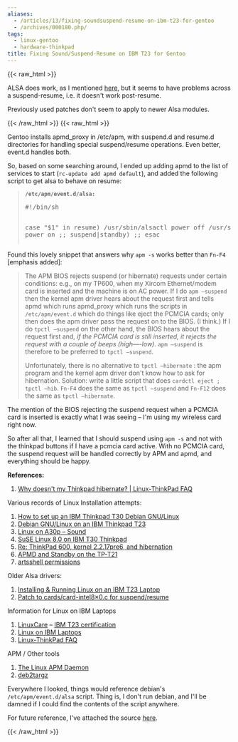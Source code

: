 ```yaml
---
aliases:
  - /articles/13/fixing-soundsuspend-resume-on-ibm-t23-for-gentoo
  - /archives/000180.php/
tags:
  - linux-gentoo
  - hardware-thinkpad
title: Fixing Sound/Suspend-Resume on IBM T23 for Gentoo
---
```

{{< raw_html >}}
<p><span class="caps">ALSA</span> does work, as I mentioned <a href="{{site.baseurl}}{% link _posts/2003-09-21-dammit-gentoo-on-t23-continued.html %}">here</a>, but it seems to have problems across a suspend-resume, i.e. it doesn't work post-resume.</p>

<p>Previously used patches don't seem to apply to newer Alsa modules.</p>
{{< /raw_html >}}
<!--more-->
{{< raw_html >}}
<p>Gentoo installs apmd_proxy in /etc/apm, with suspend.d and resume.d directories for handling special suspend/resume operations. Even better, event.d handles both.</p>

<p>So, based on some searching around, I ended up adding apmd to the list of services to start (<code>rc-update add apmd default</code>), and added the following script to get alsa to behave on resume:</p>

<blockquote>
<p><b><code>/etc/apm/event.d/alsa:</code></b><br />
<pre>#!/bin/sh

case &quot;$1&quot; in
resume)
    /usr/sbin/alsactl power off
    /usr/sbin/alsactl power on
    ;;
suspend|standby)
    ;;
esac </pre></p>
</blockquote>

<p>Found this lovely snippet that answers why <code>apm -s</code> works better than <code>Fn-F4</code> [emphasis added]:</p>

<blockquote>
<p>The <span class="caps">APM</span> <span class="caps">BIOS</span> rejects suspend (or hibernate) requests under certain conditions: e.g., on my TP600, when my Xircom Ethernet/modem card is inserted and the machine is on AC power. If I do <code>apm —suspend</code> then the kernel apm driver hears about the request first and tells apmd which runs apmd_proxy which runs the scripts in
<code>/etc/apm/event.d</code> which do things like eject the <span class="caps">PCMCIA</span> cards; only then does the apm driver pass the request on to the <span class="caps">BIOS</span>. (I think.) If I do <code>tpctl —suspend</code> on the other hand, the <span class="caps">BIOS</span> hears about the request first and, <em>if the <span class="caps">PCMCIA</span> card is still inserted, it rejects the request with a couple of beeps (high—-low).</em>  <code>apm —suspend</code> is therefore to be preferred to <code>tpctl —suspend</code>.</p> Unfortunately, there is no alternative to
<code>tpctl —hibernate</code> : the apm program and the kernel apm driver don't know how to ask for hibernation. Solution: write a little script that does <code>cardctl eject ; tpctl —hib</code>. <code>Fn-F4</code> does the same as <code>tpctl —suspend</code> and <code>Fn-F12</code> does the same as <code>tpctl —hibernate</code>.
</blockquote>

<p>The mention of the <span class="caps">BIOS</span> rejecting the suspend request when a <span class="caps">PCMCIA</span> card is inserted is exactly what I was seeing – I'm using my wireless card right now.</p>

<p>So after all that, I learned that I should suspend using <code>apm -s</code> and not with the thinkpad buttons if I have a pcmcia card active. With no <span class="caps">PCMCIA</span> card, the suspend request will be handled correctly by <span class="caps">APM</span> and apmd, and everything should be happy. </p>

<p><strong>References:</strong></p>

<ol>
<li><a href="http://www.linux-thinkpad.org/FAQ/cache/32.html">Why doesn't my Thinkpad hibernate? | Linux-ThinkPad <span class="caps">FAQ</span></a></li>
</ol>

<p>Various records of Linux Installation attempts:</p>

<ol>
<li><a href="http://www.loria.fr/~stuber/t30/debian-ibm-t30-2366-085.html">How to set up an <span class="caps">IBM</span> Thinkpad T30 Debian <span class="caps">GNU</span>/Linux</a></li>
<li><a href="http://www.open-organizations.org/view/Socialtools/LinuxOnThinkpadT23">Debian <span class="caps">GNU</span>/Linux on an <span class="caps">IBM</span> Thinkpad T23</a></li>
<li><a href="http://www.geocities.com/dirk_wetter/thinkpad/tp_suse8/index.html#s">Linux on A30p – Sound</a></li>
<li><a href="http://www.biplane.com.au/~kauer/miscellaneous/ibmt30-notes.html">SuSE Linux 8.0 on <span class="caps">IBM</span> T30 Thinkpad</a></li>
<li><a href="http://lists.debian.org/debian-devel/2000/debian-devel-200007/msg01108.html">Re: ThinkPad 600, kernel 2.2.17pre6, and hibernation</a></li>
<li><a href="http://mailman.linux-thinkpad.org/pipermail/linux-thinkpad/2001-March/004174.html" lang="ltp"><span class="caps">APMD</span> and Standby on the TP-T21</a></li>
<li><a href="http://article.gmane.org/gmane.linux.gentoo.user/35506" title="was Re: [gentoo-user] Laptop + Gentoo">artsshell permissions</a></li>
</ol>

<p>Older Alsa drivers:</p>

<ol>
<li><a href="http://www.alex.org.uk/T23/">Installing &amp; Running Linux on an <span class="caps">IBM</span> T23 Laptop</a></li>
<li><a href="http://static.linuxcare.com/certs/intel8x0.diff">Patch to cards/card-intel8&#215;0.c for suspend/resume</a></li>
</ol>

<p>Information for Linux on <span class="caps">IBM</span> Laptops</p>

<ol>
<li><a href="http://www9.linuxcare.com/">LinuxCare</a> – <a href="http://www9.linuxcare.com/labs/certs/ibm/thinkpad/t23/"><span class="caps">IBM</span> T23 certification</a></li>
<li><a href="http://www.linux-on-laptops.com/ibm.html">Linux on <span class="caps">IBM</span> Laptops</a></li>
<li><a href="http://www.linux-thinkpad.org/FAQ/">Linux-ThinkPad <span class="caps">FAQ</span></a></li>
</ol>

<p><span class="caps">APM</span> / Other tools</p>

<ol>
<li><a href="http://www.worldvisions.ca/~apenwarr/apmd/" title="Version 3.0.2">The Linux <span class="caps">APM</span> Daemon</a></li>
<li><a href="http://www.miketaylor.org.uk/tech/deb/">deb2targz</a></li>
</ol>

<p>Everywhere I looked, things would reference debian's <code>/etc/apm/event.d/alsa</code> script. Thing is, I don't run debian, and I'll be damned if I could find the contents of the script anywhere. </p>

<p>For future reference, I've attached the source <a href="/files/alsa">here</a>.</p>
{{< /raw_html >}}
